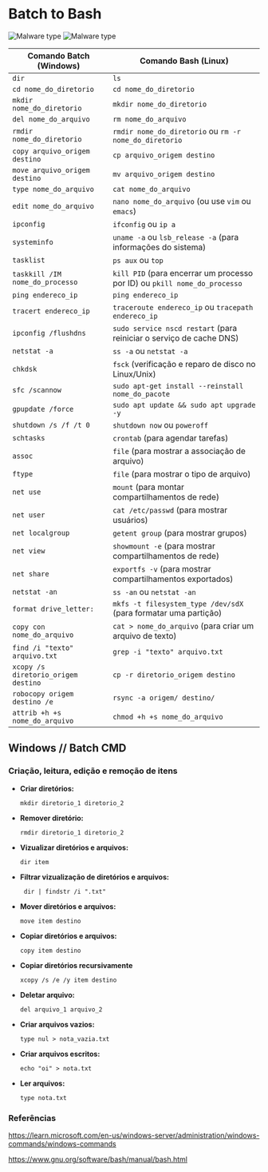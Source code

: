 # Batch to Bash
![Malware type](https://img.shields.io/badge/batch-windows-cyan)
![Malware type](https://img.shields.io/badge/bash-linux-black)

| **Comando Batch (Windows)**            | **Comando Bash (Linux)**               |
|--------------------------------------|--------------------------------------------|
| `dir`                                | `ls`                                       |
| `cd nome_do_diretorio`               | `cd nome_do_diretorio`                     |
| `mkdir nome_do_diretorio`            | `mkdir nome_do_diretorio`                  |
| `del nome_do_arquivo`                | `rm nome_do_arquivo`                       |
| `rmdir nome_do_diretorio`            | `rmdir nome_do_diretorio` ou `rm -r nome_do_diretorio` |
| `copy arquivo_origem destino`        | `cp arquivo_origem destino`                |
| `move arquivo_origem destino`        | `mv arquivo_origem destino`                |
| `type nome_do_arquivo`               | `cat nome_do_arquivo`                      |
| `edit nome_do_arquivo`               | `nano nome_do_arquivo` (ou use `vim` ou `emacs`) |
| `ipconfig`                           | `ifconfig` ou `ip a`                      |
| `systeminfo`                         | `uname -a` ou `lsb_release -a` (para informações do sistema) |
| `tasklist`                           | `ps aux` ou `top`                         |
| `taskkill /IM nome_do_processo`      | `kill PID` (para encerrar um processo por ID) ou `pkill nome_do_processo` |
| `ping endereco_ip`                   | `ping endereco_ip`                        |
| `tracert endereco_ip`                | `traceroute endereco_ip` ou `tracepath endereco_ip` |
| `ipconfig /flushdns`                 | `sudo service nscd restart` (para reiniciar o serviço de cache DNS) |
| `netstat -a`                         | `ss -a` ou `netstat -a`                    |
| `chkdsk`                             | `fsck` (verificação e reparo de disco no Linux/Unix) |
| `sfc /scannow`                       | `sudo apt-get install --reinstall nome_do_pacote` |
| `gpupdate /force`                    | `sudo apt update && sudo apt upgrade -y`  |
| `shutdown /s /f /t 0`                | `shutdown now` ou `poweroff`              |
| `schtasks`                           | `crontab` (para agendar tarefas)          |
| `assoc`                              | `file` (para mostrar a associação de arquivo) |
| `ftype`                              | `file` (para mostrar o tipo de arquivo)    |
| `net use`                            | `mount` (para montar compartilhamentos de rede) |
| `net user`                           | `cat /etc/passwd` (para mostrar usuários)  |
| `net localgroup`                     | `getent group` (para mostrar grupos)       |
| `net view`                           | `showmount -e` (para mostrar compartilhamentos de rede) |
| `net share`                          | `exportfs -v` (para mostrar compartilhamentos exportados) |
| `netstat -an`                        | `ss -an` ou `netstat -an`                  |
| `format drive_letter:`               | `mkfs -t filesystem_type /dev/sdX` (para formatar uma partição) |
| `copy con nome_do_arquivo`           | `cat > nome_do_arquivo` (para criar um arquivo de texto) |
| `find /i "texto" arquivo.txt`        | `grep -i "texto" arquivo.txt`              |
| `xcopy /s diretorio_origem destino`  | `cp -r diretorio_origem destino`           |
| `robocopy origem destino /e`         | `rsync -a origem/ destino/`               |
| `attrib +h +s nome_do_arquivo`       | `chmod +h +s nome_do_arquivo`             |

## Windows // Batch CMD
### Criação, leitura, edição e remoção de itens 

- **Criar diretórios:** 
  ```batch
  mkdir diretorio_1 diretorio_2
  ```
- **Remover diretório:** 
  ```batch
  rmdir diretorio_1 diretorio_2
  ```
- **Vizualizar diretórios e arquivos:** 
  ```batch
  dir item
  ```
- **Filtrar vizualização de diretórios e arquivos:** 
  ```batch
   dir | findstr /i ".txt"
  ```
- **Mover diretórios e arquivos:** 
  ```batch
  move item destino
  ```
- **Copiar diretórios e arquivos:** 
  ```batch
  copy item destino
  ```
- **Copiar diretórios recursivamente** 
  ```batch
  xcopy /s /e /y item destino
  ```

- **Deletar arquivo:** 
  ```batch
  del arquivo_1 arquivo_2
  ```

- **Criar arquivos vazios:** 
  ```batch
  type nul > nota_vazia.txt
  ```

- **Criar arquivos escritos:** 
  ```batch
  echo "oi" > nota.txt
  ```

- **Ler arquivos:** 
  ```batch
  type nota.txt
  ```

### Referências 
https://learn.microsoft.com/en-us/windows-server/administration/windows-commands/windows-commands

https://www.gnu.org/software/bash/manual/bash.html

